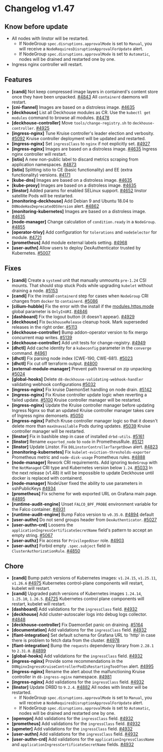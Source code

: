 # Changelog v1.47

## Know before update


 - All nodes with linstor will be restarted.
    * If NodeGroup `spec.disruptions.approvalMode` is set to `Manual`, you will receive a `NodeRequiresDisruptionApprovalForUpdate` alert.
    * If NodeGroup `spec.disruptions.approvalMode` is set to `Automatic`, nodes will be drained and restarted one by one.
 - Ingress nginx controller will restart.

## Features


 - **[candi]** Not keep compressed image layers in containerd's content store once they have been unpacked. [#4843](https://github.com/deckhouse/deckhouse/pull/4843)
    All `containerd` daemons will restart.
 - **[cni-flannel]** Images are based on a distroless image. [#4635](https://github.com/deckhouse/deckhouse/pull/4635)
 - **[deckhouse]** List all Deckhouse modules as CR. Use the `kubectl get modules` command to browse all modules. [#4478](https://github.com/deckhouse/deckhouse/pull/4478)
 - **[deckhouse-controller]** Move `tools/change-registry.sh` to `deckhouse-controller`. [#4925](https://github.com/deckhouse/deckhouse/pull/4925)
 - **[ingress-nginx]** Tune Kruise controller's leader election and verbosity. [#5092](https://github.com/deckhouse/deckhouse/pull/5092)
    Kruise controller deployment will be updated and restarted.
 - **[ingress-nginx]** Set `ingressClass` to `nginx` if not explicitly set. [#4927](https://github.com/deckhouse/deckhouse/pull/4927)
 - **[ingress-nginx]** Images are based on a distroless image. [#4635](https://github.com/deckhouse/deckhouse/pull/4635)
    Ingress nginx controller will restart.
 - **[istio]** A new non-public label to discard metrics scraping from application namespaces. [#4873](https://github.com/deckhouse/deckhouse/pull/4873)
 - **[istio]** Splitting istio to CE (basic functionality) and EE (extra functionality) versions. [#4171](https://github.com/deckhouse/deckhouse/pull/4171)
 - **[kube-dns]** Images are based on a distroless image. [#4635](https://github.com/deckhouse/deckhouse/pull/4635)
 - **[kube-proxy]** Images are based on a distroless image. [#4635](https://github.com/deckhouse/deckhouse/pull/4635)
 - **[linstor]** Added params for enabled SELinux support. [#4652](https://github.com/deckhouse/deckhouse/pull/4652)
    linstor satellite Pods will be restarted.
 - **[monitoring-deckhouse]** Add Debian 9 and Ubuntu 18.04 to `D8NodeHasDeprecatedOSVersion` alert. [#4862](https://github.com/deckhouse/deckhouse/pull/4862)
 - **[monitoring-kubernetes]** Images are based on a distroless image. [#4635](https://github.com/deckhouse/deckhouse/pull/4635)
 - **[node-manager]** Change calculation of `condition.ready` in a `NodeGroup`. [#4855](https://github.com/deckhouse/deckhouse/pull/4855)
 - **[operator-trivy]** Add configuration for `tolerations` and `nodeSelector` for module. [#4721](https://github.com/deckhouse/deckhouse/pull/4721)
 - **[prometheus]** Add module external labels setting. [#4968](https://github.com/deckhouse/deckhouse/pull/4968)
 - **[user-authn]** Allow users to deploy DexAuthenticator trusted by Kubernetes. [#5007](https://github.com/deckhouse/deckhouse/pull/5007)

## Fixes


 - **[candi]** Create a `systemd` unit that manually unmounts `pre-1.24` CSI mounts. That should stop stuck Pods while upgrading `kubelet` without draining a node. [#5153](https://github.com/deckhouse/deckhouse/pull/5153)
 - **[candi]** Fix the install `containerd` step for cases when `NodeGroup` CRI changes from `docker` to `containerd`. [#5086](https://github.com/deckhouse/deckhouse/pull/5086)
 - **[cilium-hubble]** Fix the error with the install if the [modules.https.mode](https://deckhouse.io/documentation/v1/deckhouse-configure-global.html#parameters-modules-https-mode) global parameter is `OnlyInURI`. [#4846](https://github.com/deckhouse/deckhouse/pull/4846)
 - **[dashboard]** Fix the logout button (it doesn't appear). [#4929](https://github.com/deckhouse/deckhouse/pull/4929)
 - **[deckhouse]** Fix `DeckhouseRelease` cleanup hook. Mark superseded releases in the right order. [#5113](https://github.com/deckhouse/deckhouse/pull/5113)
 - **[deckhouse-controller]** Bump addon-operator version to fix mergo concurrent map writes. [#5139](https://github.com/deckhouse/deckhouse/pull/5139)
 - **[deckhouse-controller]** Add unit tests for change-registry. [#4949](https://github.com/deckhouse/deckhouse/pull/4949)
 - **[dhctl]** Add cache identity for a `kubeconfig` parameter in the `converge` command. [#4961](https://github.com/deckhouse/deckhouse/pull/4961)
 - **[dhctl]** Fix parsing node index (CWE-190, CWE-681). [#5023](https://github.com/deckhouse/deckhouse/pull/5023)
 - **[dhctl]** Fix cut off terraform output. [#4800](https://github.com/deckhouse/deckhouse/pull/4800)
 - **[external-module-manager]** Prevent path traversal on zip unpacking [#5024](https://github.com/deckhouse/deckhouse/pull/5024)
 - **[global-hooks]** Delete `d8-deckhouse-validating-webhook-handler` validating webhook configurations [#5032](https://github.com/deckhouse/deckhouse/pull/5032)
 - **[ingress-nginx]** Fix kruise DaemonSet handling on node drain. [#5142](https://github.com/deckhouse/deckhouse/pull/5142)
 - **[ingress-nginx]** Fix Kruise controller update logic when reverting a failed update. [#5100](https://github.com/deckhouse/deckhouse/pull/5100)
    Kruise controller manager will be restarted.
 - **[ingress-nginx]** Update the Kruise controller manager before updating Ingress Nginx so that an updated Kruise controller manager takes care of Ingress nginx demonsets. [#5050](https://github.com/deckhouse/deckhouse/pull/5050)
 - **[ingress-nginx]** Pathch Kruse controller manager logic so that it doesn't delete more than `maxUnavailable` Pods during updates. [#5039](https://github.com/deckhouse/deckhouse/pull/5039)
    Kruise controller manager will be restarted.
 - **[linstor]** Fix in bashible step in case of installed `drbd-utils`. [#5161](https://github.com/deckhouse/deckhouse/pull/5161)
 - **[linstor]** Rename `exported_node` to `node` in PrometheusRule. [#5121](https://github.com/deckhouse/deckhouse/pull/5121)
 - **[linstor]** Update Linstor. Fix `D8LinstorControllerTargetDown` alert. [#4823](https://github.com/deckhouse/deckhouse/pull/4823)
 - **[monitoring-kubernetes]** Fix `kubelet-eviction-thresholds-exporter` Prometheus metric and `node-disk-usage` Prometheus rules. [#4888](https://github.com/deckhouse/deckhouse/pull/4888)
 - **[node-manager]** Rework CRI requirements. Add ignoring `NodeGroup` with the `NotManaged` CRI type and Kubernetes version below `1.24`. [#5033](https://github.com/deckhouse/deckhouse/pull/5033)
    In the next release (v1.48) it will be impossible to update Deckhouse until docker is replaced with containerd.
 - **[node-manager]** NodeUser fixed the ability to use parameters in sshPublicKeys [#4934](https://github.com/deckhouse/deckhouse/pull/4934)
 - **[prometheus]** Fix scheme for web exported URL on Grafana main page. [#4895](https://github.com/deckhouse/deckhouse/pull/4895)
 - **[runtime-audit-engine]** Unset `FALCO_BPF_PROBE` environment variable for the Falco container. [#4931](https://github.com/deckhouse/deckhouse/pull/4931)
 - **[runtime-audit-engine]** Bump Falco version to `v0.35.0`. [#4894](https://github.com/deckhouse/deckhouse/pull/4894)
    default
 - **[user-authn]** Do not send groups header from `DexAuthenticator`. [#5027](https://github.com/deckhouse/deckhouse/pull/5027)
 - **[user-authn-crd]** Loosens the `applicationIngressCertificateSecretName` field's pattern to accept an empty string. [#5067](https://github.com/deckhouse/deckhouse/pull/5067)
 - **[user-authz]** Fix access for `PrivilegedUser` role. [#4903](https://github.com/deckhouse/deckhouse/pull/4903)
 - **[user-authz]** Forbid empty `.spec.subject` field in `ClusterAuthorizationRule`. [#4850](https://github.com/deckhouse/deckhouse/pull/4850)

## Chore


 - **[candi]** Bump patch versions of Kubernetes images: `v1.24.15`, `v1.25.11`, `v1.26.6` [#4975](https://github.com/deckhouse/deckhouse/pull/4975)
    Kubernetes control-plane components will restart, kubelet will restart.
 - **[candi]** Upgraded patch versions of Kubernetes images `1.24.14`, `1.25.10`, `1.26.5`. [#4725](https://github.com/deckhouse/deckhouse/pull/4725)
    Kubernetes control plane components will restart, kubelet will restart.
 - **[dashboard]** Add validations for the `ingressClass` field. [#4932](https://github.com/deckhouse/deckhouse/pull/4932)
 - **[deckhouse]** Add cluster-autoscaler logs into debug logs collector. [#4848](https://github.com/deckhouse/deckhouse/pull/4848)
 - **[deckhouse-controller]** Fix DaemonSet panic on draining. [#5164](https://github.com/deckhouse/deckhouse/pull/5164)
 - **[documentation]** Add validations for the `ingressClass` field. [#4932](https://github.com/deckhouse/deckhouse/pull/4932)
 - **[flant-integration]** Set default schema for Grafana URL to 'http' in case there is problem to fetch data from the cluster. [#4978](https://github.com/deckhouse/deckhouse/pull/4978)
 - **[flant-integration]** Bump the `requests` dependency library from `2.28.1` to `2.31.0`. [#4899](https://github.com/deckhouse/deckhouse/pull/4899)
 - **[global-hooks]** Add validations for the `ingressClass` field. [#4932](https://github.com/deckhouse/deckhouse/pull/4932)
 - **[ingress-nginx]** Provide some recommendations in the `D8NginxIngressKruiseControllerPodIsRestartingTooOften` alert. [#4995](https://github.com/deckhouse/deckhouse/pull/4995)
 - **[ingress-nginx]** Rename the alert about the malfunctioning Kruise controller in `d8-ingress-nginx` namespace. [#4981](https://github.com/deckhouse/deckhouse/pull/4981)
 - **[ingress-nginx]** Add validations for the `ingressClass` field. [#4932](https://github.com/deckhouse/deckhouse/pull/4932)
 - **[linstor]** Update DRBD to `9.2.4`. [#4882](https://github.com/deckhouse/deckhouse/pull/4882)
    All nodes with linstor will be restarted.
    * If NodeGroup `spec.disruptions.approvalMode` is set to `Manual`, you will receive a `NodeRequiresDisruptionApprovalForUpdate` alert.
    * If NodeGroup `spec.disruptions.approvalMode` is set to `Automatic`, nodes will be drained and restarted one by one.
 - **[openvpn]** Add validations for the `ingressClass` field. [#4932](https://github.com/deckhouse/deckhouse/pull/4932)
 - **[prometheus]** Add validations for the `ingressClass` field. [#4932](https://github.com/deckhouse/deckhouse/pull/4932)
 - **[upmeter]** Add validations for the `ingressClass` field. [#4932](https://github.com/deckhouse/deckhouse/pull/4932)
 - **[user-authn]** Add validations for the `ingressClass` field. [#4932](https://github.com/deckhouse/deckhouse/pull/4932)
 - **[user-authn-crd]** Add validations for the `applicationIngressClassName` and `applicationIngressCertificateSecretName` fields. [#4932](https://github.com/deckhouse/deckhouse/pull/4932)

